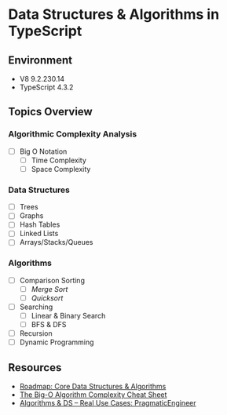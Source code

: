 # Data Structures & Algorithms in TypeScript

## Environment
- V8 9.2.230.14
- TypeScript 4.3.2


## Topics Overview

### Algorithmic Complexity Analysis
- [ ] Big O Notation
  - [ ] Time Complexity
  - [ ] Space Complexity

### Data Structures
- [ ] Trees
- [ ] Graphs
- [ ] Hash Tables
- [ ] Linked Lists
- [ ] Arrays/Stacks/Queues

### Algorithms
- [ ] Comparison Sorting
  - [ ] *Merge Sort*
  - [ ] *Quicksort*
- [ ] Searching
  - [ ] Linear & Binary Search
  - [ ] BFS & DFS
- [ ] Recursion
- [ ] Dynamic Programming

## Resources
- [Roadmap: Core Data Structures & Algorithms](https://coggle.it/diagram/W5E5tqYlrXvFJPsq/t/master-the-interview-click-here-for-course-link "Course and Mindmap by Andrei Neagoie")
- [The Big-O Algorithm Complexity Cheat Sheet](https://www.bigocheatsheet.com/ "Big O Cheat Sheet")
- [Algorithms & DS – Real Use Cases: PragmaticEngineer](https://blog.pragmaticengineer.com/data-structures-and-algorithms-i-actually-used-day-to-day/)
